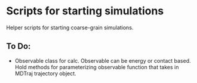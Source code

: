 # Scripts for starting simulations

Helper scripts for starting coarse-grain simulations.



## To Do:
* Observable class for calc. Observable can be energy or contact based. Hold
methods for parameterizing observable function that takes in MDTraj
trajectory object.
